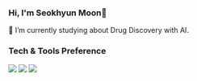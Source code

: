 <!--
**mseok/mseok** is a ✨ _special_ ✨ repository because its `README.md` (this file) appears on your GitHub profile.

Here are some ideas to get you started:

- 🔭 I’m currently working on ...
- 🌱 I’m currently learning ...
- 👯 I’m looking to collaborate on ...
- 🤔 I’m looking for help with ...
- 💬 Ask me about ...
- 📫 How to reach me: ...
- 😄 Pronouns: ...
- ⚡ Fun fact: ...
-->


### Hi, I'm Seokhyun Moon👋

🌱 I’m currently studying about Drug Discovery with AI.

### Tech & Tools Preference

<img src="https://img.shields.io/badge/-Python-blue?style=flat&logo=python&logoColor=yellow">  <img src="http://img.shields.io/badge/-Git-F1502F?style=flat&logo=git&logoColor=FFFFFF"> <img src="https://img.shields.io/badge/-bash%20-black">
